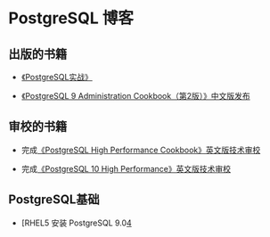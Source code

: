 ﻿PostgreSQL 博客
====================

## 出版的书籍

* [《PostgreSQL实战》][1]

* [《PostgreSQL 9 Administration Cookbook（第2版）》中文版发布][2]

## 审校的书籍

* 完成[《PostgreSQL High Performance Cookbook》英文版技术审校][3]

* 完成[《PostgreSQL 10 High Performance》英文版技术审校][4]


## PostgreSQL基础

* [RHEL5 安装 PostgreSQL 9.0[4]

[1]:https://github.com/francs/PostgreSQL/blob/master/%E3%80%8APostgreSQL%E5%AE%9E%E6%88%98%E3%80%8B.md
[2]:https://github.com/francs/PostgreSQL/blob/master/%E3%80%8APostgreSQL%209%20Administration%20Cookbook%EF%BC%88%E7%AC%AC2%E7%89%88%EF%BC%89%E3%80%8B.md
[3]:https://github.com/francs/PostgreSQL/blob/master/%E3%80%8APostgreSQL%20High%20Performance%20Cookbook%E3%80%8B.md
[4]:https://github.com/francs/PostgreSQL/blob/master/%E3%80%8APostgreSQL%2010%20High%20Performance%E3%80%8B.md
[5]:https://github.com/francs/PostgreSQL/blob/master/postgres%E5%9F%BA%E7%A1%80/RHEL5%20%E5%AE%89%E8%A3%85%20PostgreSQL%209.0%20.md
